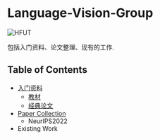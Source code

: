 # Language-Vision-Group
![HFUT](http://www.hfut.edu.cn/images/yxsz.png)

包括入门资料、论文整理、现有的工作.

## Table of Contents
* [入门资料](https://github.com/liulijie-2020/Language-Vision-Group/tree/main/%E5%85%A5%E9%97%A8%E8%B5%84%E6%96%99)
  * [教材](https://github.com/liulijie-2020/Language-Vision-Group/blob/main/%E5%85%A5%E9%97%A8%E8%B5%84%E6%96%99/README.md)
  * [经典论文](https://github.com/liulijie-2020/Language-Vision-Group/tree/main/%E5%85%A5%E9%97%A8%E8%B5%84%E6%96%99/%E7%BB%8F%E5%85%B8%E8%AE%BA%E6%96%87)
* [Paper Collection](https://github.com/liulijie-2020/Language-Vision-Group/tree/main/Paper%20Collection)
  * NeurIPS2022
* Existing Work

